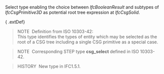 ﻿Select type enabling the choice between _IfcBooleanResult_ and subtypes of _IfcCsgPrimitive3D_ as potential root tree expression at _IfcCsgSolid_.

{ .extDef}
> NOTE&nbsp; Definition from ISO 10303-42:  
> This type identifies the types of entity which may be selected as the root of a CSG tree including a single CSG primitive as a special case.

> NOTE&nbsp; Corresponding STEP type **csg_select** defined in ISO 10303-42.

> HISTORY&nbsp; New type in IFC1.5.1.
